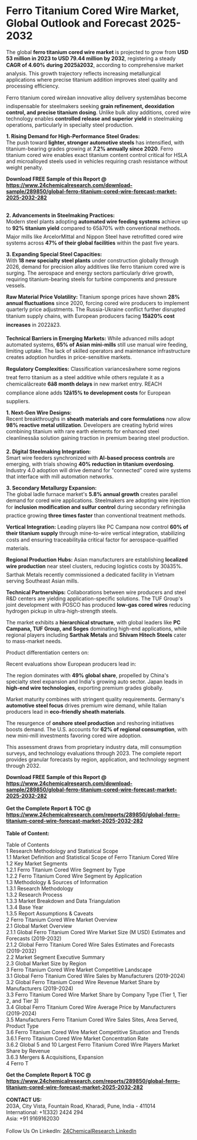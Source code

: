 <h1>Ferro Titanium Cored Wire Market, Global Outlook and Forecast 2025-2032</h1><p>The global <strong>ferro titanium cored wire market</strong> is projected to grow from <strong>USD 53 million in 2023 to USD 79.44 million by 2032</strong>, registering a steady <strong>CAGR of 4.60% during 2025â2032</strong>, according to comprehensive market analysis. This growth trajectory reflects increasing metallurgical applications where precise titanium addition improves steel quality and processing efficiency.</p><p>Ferro titanium cored wireâan innovative alloy delivery systemâhas become indispensable for steelmakers seeking <strong>grain refinement, deoxidation control, and precise titanium dosing</strong>. Unlike bulk alloy additions, cored wire technology enables <strong>controlled release and superior yield</strong> in steelmaking operations, particularly in specialty steel production.</p><p><strong>1. Rising Demand for High-Performance Steel Grades:</strong><br>
The push toward <strong>lighter, stronger automotive steels</strong> has intensified, with titanium-bearing grades growing at <strong>7.2% annually since 2020</strong>. Ferro titanium cored wire enables exact titanium content control critical for HSLA and microalloyed steels used in vehicles requiring crash resistance without weight penalty.</p><div><b>Download FREE Sample of this Report @ 
            <a href="https://www.24chemicalresearch.com/download-sample/289850/global-ferro-titanium-cored-wire-forecast-market-2025-2032-282">
            https://www.24chemicalresearch.com/download-sample/289850/global-ferro-titanium-cored-wire-forecast-market-2025-2032-282</a></b></div><br><p><strong>2. Advancements in Steelmaking Practices:</strong><br>
Modern steel plants adopting <strong>automated wire feeding systems</strong> achieve up to <strong>92% titanium yield</strong> compared to 65â70% with conventional methods. Major mills like ArcelorMittal and Nippon Steel have retrofitted cored wire systems across <strong>47% of their global facilities</strong> within the past five years.</p><p><strong>3. Expanding Special Steel Capacities:</strong><br>
With <strong>18 new specialty steel plants</strong> under construction globally through 2026, demand for precision alloy additives like ferro titanium cored wire is surging. The aerospace and energy sectors particularly drive growth, requiring titanium-bearing steels for turbine components and pressure vessels.</p><p><strong>Raw Material Price Volatility:</strong> Titanium sponge prices have shown <strong>28% annual fluctuations</strong> since 2020, forcing cored wire producers to implement quarterly price adjustments. The Russia-Ukraine conflict further disrupted titanium supply chains, with European producers facing <strong>15â20% cost increases</strong> in 2022â23.</p><p><strong>Technical Barriers in Emerging Markets:</strong> While advanced mills adopt automated systems, <strong>65% of Asian mini-mills</strong> still use manual wire feeding, limiting uptake. The lack of skilled operators and maintenance infrastructure creates adoption hurdles in price-sensitive markets.</p><p><strong>Regulatory Complexities:</strong> Classification variancesâwhere some regions treat ferro titanium as a steel additive while others regulate it as a chemicalâcreate <strong>6â8 month delays</strong> in new market entry. REACH compliance alone adds <strong>12â15% to development costs</strong> for European suppliers.</p><p><strong>1. Next-Gen Wire Designs:</strong><br>
Recent breakthroughs in <strong>sheath materials and core formulations</strong> now allow <strong>98% reactive metal utilization</strong>. Developers are creating hybrid wires combining titanium with rare earth elements for enhanced steel cleanlinessâa solution gaining traction in premium bearing steel production.</p><p><strong>2. Digital Steelmaking Integration:</strong><br>
Smart wire feeders synchronized with <strong>AI-based process controls</strong> are emerging, with trials showing <strong>40% reduction in titanium overdosing</strong>. Industry 4.0 adoption will drive demand for "connected" cored wire systems that interface with mill automation networks.</p><p><strong>3. Secondary Metallurgy Expansion:</strong><br>
The global ladle furnace market's <strong>5.8% annual growth</strong> creates parallel demand for cored wire applications. Steelmakers are adopting wire injection for <strong>inclusion modification and sulfur control</strong> during secondary refiningâa practice growing <strong>three times faster</strong> than conventional treatment methods.</p><p><strong>Vertical Integration:</strong> Leading players like PC Campana now control <strong>60% of their titanium supply</strong> through mine-to-wire vertical integration, stabilizing costs and ensuring traceabilityâa critical factor for aerospace-qualified materials.</p><p><strong>Regional Production Hubs:</strong> Asian manufacturers are establishing <strong>localized wire production</strong> near steel clusters, reducing logistics costs by 30â35%. Sarthak Metals recently commissioned a dedicated facility in Vietnam serving Southeast Asian mills.</p><p><strong>Technical Partnerships:</strong> Collaborations between wire producers and steel R&amp;D centers are yielding application-specific solutions. The TUF Group's joint development with POSCO has produced <strong>low-gas cored wires</strong> reducing hydrogen pickup in ultra-high-strength steels.</p><p>The market exhibits a <strong>hierarchical structure</strong>, with global leaders like <strong>PC Campana, TUF Group, and Soges</strong> dominating high-end applications, while regional players including <strong>Sarthak Metals</strong> and <strong>Shivam Hitech Steels</strong> cater to mass-market needs.</p><p>Product differentiation centers on:</p><p>Recent evaluations show European producers lead in:</p><p>The region dominates with <strong>49% global share</strong>, propelled by China's specialty steel expansion and India's growing auto sector. Japan leads in <strong>high-end wire technologies</strong>, exporting premium grades globally.</p><p>Market maturity combines with stringent quality requirements. Germany's <strong>automotive steel focus</strong> drives premium wire demand, while Italian producers lead in <strong>eco-friendly sheath materials</strong>.</p><p>The resurgence of <strong>onshore steel production</strong> and reshoring initiatives boosts demand. The U.S. accounts for <strong>62% of regional consumption</strong>, with new mini-mill investments favoring cored wire adoption.</p><p>This assessment draws from proprietary industry data, mill consumption surveys, and technology evaluations through 2023. The complete report provides granular forecasts by region, application, and technology segment through 2032.</p><div><b>Download FREE Sample of this Report @ 
            <a href="https://www.24chemicalresearch.com/download-sample/289850/global-ferro-titanium-cored-wire-forecast-market-2025-2032-282">
            https://www.24chemicalresearch.com/download-sample/289850/global-ferro-titanium-cored-wire-forecast-market-2025-2032-282</a></b></div><br><div><b>Get the Complete Report & TOC @ 
            <a href="https://www.24chemicalresearch.com/reports/289850/global-ferro-titanium-cored-wire-forecast-market-2025-2032-282">
            https://www.24chemicalresearch.com/reports/289850/global-ferro-titanium-cored-wire-forecast-market-2025-2032-282</a></b></div><br>
            <b>Table of Content:</b><p>Table of Contents<br />
1 Research Methodology and Statistical Scope<br />
1.1 Market Definition and Statistical Scope of Ferro Titanium Cored Wire<br />
1.2 Key Market Segments<br />
1.2.1 Ferro Titanium Cored Wire Segment by Type<br />
1.2.2 Ferro Titanium Cored Wire Segment by Application<br />
1.3 Methodology & Sources of Information<br />
1.3.1 Research Methodology<br />
1.3.2 Research Process<br />
1.3.3 Market Breakdown and Data Triangulation<br />
1.3.4 Base Year<br />
1.3.5 Report Assumptions & Caveats<br />
2 Ferro Titanium Cored Wire Market Overview<br />
2.1 Global Market Overview<br />
2.1.1 Global Ferro Titanium Cored Wire Market Size (M USD) Estimates and Forecasts (2019-2032)<br />
2.1.2 Global Ferro Titanium Cored Wire Sales Estimates and Forecasts (2019-2032)<br />
2.2 Market Segment Executive Summary<br />
2.3 Global Market Size by Region<br />
3 Ferro Titanium Cored Wire Market Competitive Landscape<br />
3.1 Global Ferro Titanium Cored Wire Sales by Manufacturers (2019-2024)<br />
3.2 Global Ferro Titanium Cored Wire Revenue Market Share by Manufacturers (2019-2024)<br />
3.3 Ferro Titanium Cored Wire Market Share by Company Type (Tier 1, Tier 2, and Tier 3)<br />
3.4 Global Ferro Titanium Cored Wire Average Price by Manufacturers (2019-2024)<br />
3.5 Manufacturers Ferro Titanium Cored Wire Sales Sites, Area Served, Product Type<br />
3.6 Ferro Titanium Cored Wire Market Competitive Situation and Trends<br />
3.6.1 Ferro Titanium Cored Wire Market Concentration Rate<br />
3.6.2 Global 5 and 10 Largest Ferro Titanium Cored Wire Players Market Share by Revenue<br />
3.6.3 Mergers & Acquisitions, Expansion<br />
4 Ferro T</p><div><b>Get the Complete Report & TOC @ 
            <a href="https://www.24chemicalresearch.com/reports/289850/global-ferro-titanium-cored-wire-forecast-market-2025-2032-282">
            https://www.24chemicalresearch.com/reports/289850/global-ferro-titanium-cored-wire-forecast-market-2025-2032-282</a></b></div><br><b>CONTACT US:</b><br>
            203A, City Vista, Fountain Road, Kharadi, Pune, India - 411014<br>
            International: +1(332) 2424 294<br>
            Asia: +91 9169162030 <br><br>
            Follow Us On LinkedIn: <a href="https://www.linkedin.com/company/24chemicalresearch/">24ChemicalResearch LinkedIn</a>